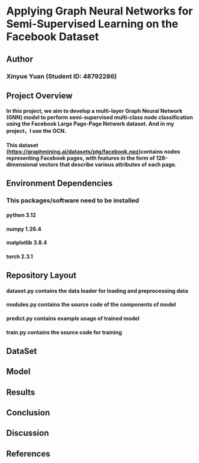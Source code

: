 # **Applying Graph Neural Networks for Semi-Supervised Learning on the Facebook Dataset**
## Author
### Xinyue Yuan (Student ID: 48792286)
## Project Overview
#### In this project, we aim to develop a multi-layer Graph Neural Network (GNN) model to perform semi-supervised multi-class node classification using the Facebook Large Page-Page Network dataset. And in my project，I use the GCN.
#### This dataset (https://graphmining.ai/datasets/ptg/facebook.npz)contains nodes representing Facebook pages, with features in the form of 128-dimensional vectors that describe various attributes of each page.
## Environment Dependencies
### This packages/software need to be installed
#### python 3.12
#### numpy 1.26.4
#### matplotlib 3.8.4
#### torch 2.3.1
## Repository Layout
#### dataset.py contains the data loader for loading and preprocessing data
#### modules.py contains the source code of the components of model
#### predict.py contains example usage of  trained model 
#### train.py contains the source code for training
## DataSet
### 
###
#### 
## Model
###  
### 
###
## Results
###
## Conclusion
###
## Discussion
### 
## References
### 
